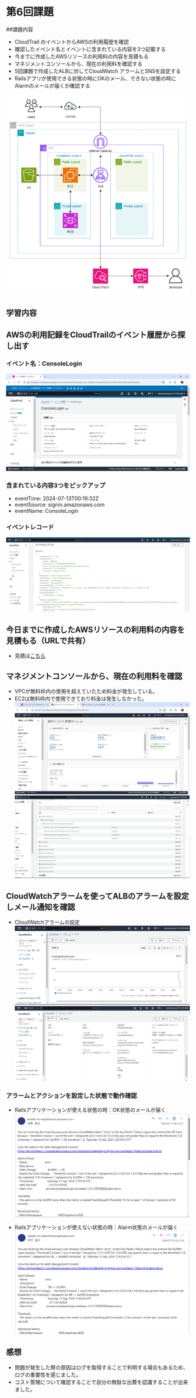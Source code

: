 # 第6回課題
##課題内容
- CloudTrail のイベントからAWSの利用履歴を確認
- 確認したイベント名とイベントに含まれている内容を3つ記載する
- 今までに作成したAWSリソースの利用料の内容を見積もる
- マネジメントコンソールから、現在の利用料を確認する
- 5回課題で作成したALBに対してCloudWatch アラームとSNSを設定する
- Railsアプリが使用できる状態の時にOKのメール、できない状態の時にAlarmのメールが届くか確認する

![構成図](/image/lecture06/picture9.png)

## 学習内容

## AWSの利用記録をCloudTrailのイベント履歴から探し出す

### イベント名：ConsoleLogin
 ![event](/image/lecture06/picture1.png)
### 含まれている内容3つをピックアップ
  - eventTime: 2024-07-13T00:19:32Z
  - eventSource: signin.amazonaws.com
  - eventName: ConsoleLogin
### イベントレコード
  ![eventrecord](/image/lecture06/picture2.png)

## 今日までに作成したAWSリソースの利用料の内容を見積もる（URLで共有）

- 見積は[こちら](https://calculator.aws/#/estimate?id=b99c14dd9e58ede5478496276600cf8ca30b22ec)


## マネジメントコンソールから、現在の利用料を確認
 - VPCが無料枠内の使用を超えていたため料金が発生している。
 - EC2は無料枠内で使用できており料金は発生しなかった。
 ![利用料](/image/lecture06/picture5.png)
 ![利用料内訳](/image/lecture06/picture6.png)

## CloudWatchアラームを使ってALBのアラームを設定しメール通知を確認
  - CloudWatchアラームの設定
  ![アラーム設定1](/image/lecture06/picture7.png)
　![アラーム設定2](/image/lecture06/picture8.png)

### アラームとアクションを設定した状態で動作確認
  - Railsアプリケーションが使える状態の時：OK状態のメールが届く
  ![okmail](/image/lecture06/picture3.png)
 
  - Railsアプリケーションが使えない状態の時：Alarm状態のメールが届く
  ![alarmmail](/image/lecture06/picture4.png)

## 感想
 - 問題が発生した際の原因はログを取得することで判明する場合もあるため、ログの重要性を感じました。
 - コスト管理について確認することで自分の無駄な出費を認識することが出来ました。